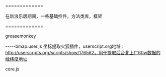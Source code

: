 
=============

在新浪乐居期间，一些基础控件，方法类库，框架

=============

greasemonkey

-----bmap.user.js  坐标提取火狐插件，userscript.org地址：http://userscripts.org/scripts/show/176562，用于提取后台北上广60w数据的经纬度地址

core.js
